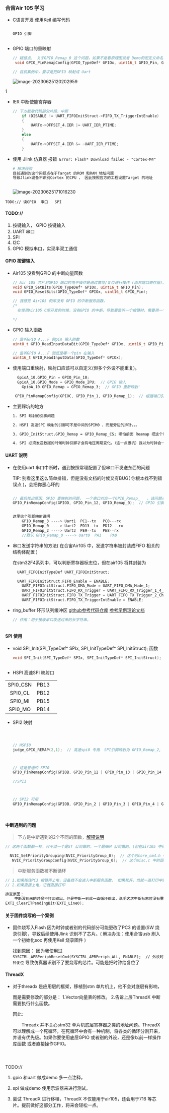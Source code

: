 ### 合宙Air 105 学习

- C语言开发 使用Keil 编写代码

  ```c 
  
  GPIO 引脚 
  
  
  
  ```

  





- GPIO 端口的重映射

  ```c
  // 疑惑点， 关于GPIO_Remap_0 这个问题，如果不是看原理图或者 Demo的宏定义命名，根本不知道它映射的什么端口
   void GPIO_PinRemapConfig(GPIO_TypeDef* GPIOx, uint16_t GPIO_Pin, GPIO_RemapTypeDef GPIO_Remap){} // 端口映射 map 映射对象为GPIO_Remap_0、1、2、3
  
  // 目前案例中，要求是把GPIO 映射成 Uart  
  
  
  ```

  

  ![image-20230625120202959](https://raw.githubusercontent.com/MR-liao-955/Notes/main/img/image-20230625120202959.png)

1



- IER 中断使能寄存器

  ```c
  // 下方截取代码部分片段，中断
      if (DISABLE != UART_FIFOInitStruct->FIFO_TX_TriggerIntEnable)
      {
          UARTx->OFFSET_4.IER |= UART_IER_PTIME;    
      }
      else
      {
          UARTx->OFFSET_4.IER &= ~UART_IER_PTIME;    
      }
  
  ```

  





- 使用 Jlink 仿真器 报错` Error: Flash* Download failed - "Cortex-M4"`

  ```bash
  # 解决经验 
  目前遇到的这个问题点在于Target 的ROM 和RAM 地址问题
  导致Jlink设备不识别Cortex 的CPU ， 因此按照官方的工程设置Target 的地址
  
  
  
  ```

  ![image-20230625171016230](https://raw.githubusercontent.com/MR-liao-955/Notes/main/img/image-20230625171016230.png)



`TODO:// 读GPIO  串口   SPI `

#### TODO://

1. 按键输入， GPIO 按键输入
2. UART 串口
3. SPI 
4. I2C
5. GPIO 模拟串口，实现半双工通信







#### GPIO 按键输入

- Air105 没看到GPIO 的中断向量函数

  ```c
  // Air 105 芯片对GPIO 端口的电平操作是通过置位/复位进行操作 (而非端口寄存器)。
  void GPIO_SetBits(GPIO_TypeDef* GPIOx, uint16_t GPIO_Pin);
  void GPIO_ResetBits(GPIO_TypeDef* GPIOx, uint16_t GPIO_Pin);
  
  // 我感觉 Air105 的库没有 GPIO 的中断服务函数。
  /*
  	在使用Air105 C库开发的时候，没有GPIO 的中断，导致要监听一个按键时，需要用一个循环不断扫描它。
  
  */
  
  
  ```



- GPIO 输入函数

  ```c
  // 监听GPIO A...F 的pin 输入的数
  uint8_t GPIO_ReadInputDataBit(GPIO_TypeDef* GPIOx, uint16_t GPIO_Pin); 
  
  // 监听GPIO A...F 到底是哪一个pin 在输入
  uint16_t GPIO_ReadInputData(GPIO_TypeDef* GPIOx);
  
  ```




- 使用端口重映射，映射口应该可以自定义(但多个外设不能重复)。

  ```C
  	GpioA_10.GPIO_Pin = GPIO_Pin_10; 
  	GpioA_10.GPIO_Mode = GPIO_Mode_IPU;  // GPIO 输入
      GpioA_10.GPIO_Remap = GPIO_Remap_3;  // GPIO 重新映射'
  
   GPIO_PinRemapConfig(GPIOC, GPIO_Pin_1, GPIO_Remap_1);  // 根据端口引脚来映射成uart 端口
  ```
  



- 主要踩坑的地方

  ```bash
  1. SPI 映射的引脚问题
  
  2. HSPI 高速SPI 映射的引脚可不是中间的SPIM0 ，而是旁边的排针。。。
  
  3. GPIO_InitStruct.GPIO_Remap = GPIO_Remap_CS; 哪怕前面 Reamap 把这个引脚重映射了之后，这个函数也不能少，emmm 因为我前面结构体没用官方函数初始化
  
  4. SPI 必须发送数据的时候时钟引脚才会有电压周期变化。（这一点很坑）我以为时钟会一直变化，结果不发数据他就不动。。。
  
  
  ```

  

#### UART 说明

- 在使用uart 串口中断时，遇到按照常理配置了但串口不发送东西的问题

  TIP: 别看这里这么简单排错，但是没有文档的时候又有BUG( 你根本找不到错误点 )，会把你恶心坏的
  
  ```c
  
  // 最后找出原因，GPIO 重映射的问题， 一个串口对应一个GPIO_Remap_   ，该问题点官方文档并未说明，且未说明Remap 应该映射的引脚。 最后还是自己试出来的。
  GPIO_PinRemapConfig(GPIOD, GPIO_Pin_12, GPIO_Remap_0);  // GPIO 引脚的映射
  
  
  这里给个引脚映射说明
      GPIO_Remap_3 ----> Uart1  PC1--tx   PC0---rx
      GPIO_Remap_0 ----> Uart2  PD13--tx  PD12---rx
      GPIO_Remap_2 ----> Uart3  PE9--tx   PE8--rx
      //默认 GPIO_Remap_0 ----> Uart0  PA1    PA0
  
  ```
  
- 串口发送字符串的方法( 在合宙Air105 中，发送字符串被封装成FIFO 相关的结构体配置 )

  在stm32F4系列中，可以判断寄存器标志位，但在air105 将其封装为

  ```c
   	UART_FIFOInitTypeDef UART_FIFOInitStruct;
  
   	UART_FIFOInitStruct.FIFO_Enable = ENABLE;
      UART_FIFOInitStruct.FIFO_DMA_Mode = UART_FIFO_DMA_Mode_1;
      UART_FIFOInitStruct.FIFO_RX_Trigger = UART_FIFO_RX_Trigger_1_4_Full;
      UART_FIFOInitStruct.FIFO_TX_Trigger = UART_FIFO_TX_Trigger_2_Chars;
      UART_FIFOInitStruct.FIFO_TX_TriggerIntEnable = ENABLE;
  
  ```

- ring_buffer 环形队列缓冲区 [github参考代码仓库](https://github.com/netube99/RingBuffer)  [参考示例理论文档](https://zhuanlan.zhihu.com/p/422465429)

  ```c
  // 作用：用于接收串口发送过来的长字符串，
  
  
  
  ```

  





#### SPI 使用

- void SPI_Init(SPI_TypeDef* SPIx, SPI_InitTypeDef* SPI_InitStruct); 函数

  ```c
  void SPI_Init(SPI_TypeDef* SPIx, SPI_InitTypeDef* SPI_InitStruct);
  
  
  
  ```





- HSPI 高速SPI 映射口

|          |      |      |
| :------: | :--: | ---- |
| SPI0_CSN | PB13 |      |
| SPI0_CL  | PB12 |      |
| SPI0_MI  | PB15 |      |
| SPI0_MO  | PB14 |      |



- SPI2 映射

  ```c
  
  
  
  // HSPI0 
  judge_GPIO_REMAP(2,1);  // 高速spi0 专用  SPI引脚映射为 GPIO_Remap_2, CS片选引脚映射为1
  
  
  
  // 这是普通的 SPI0
  GPIO_PinRemapConfig(GPIOB, GPIO_Pin_12 | GPIO_Pin_13 | GPIO_Pin_14 | GPIO_Pin_15, GPIO_Remap_0); 
  
  //SPI1
  
  
  
  // SPI2 可用
  GPIO_PinRemapConfig(GPIOB, GPIO_Pin_2 | GPIO_Pin_3 | GPIO_Pin_4 | GPIO_Pin_5, GPIO_Remap_0);
  
  
  
  
  ```

  

     




#### 中断遇到的问题

> 下方是中断遇到的2个不同的函数，[解释说明](https://github.com/bangkr/ELink407/blob/master/docs/1-chapter11-NVIC.markdown)

```c
// 这两个函数都一样，只不过一个是ST 公司做的，一个是ARM 公司做的。(但在air105 中得使用ST 公司的，也就是core_cm4.h 中的函数 )

  NVIC_SetPriorityGrouping(NVIC_PriorityGroup_0);  // 这个时core_cm4.h 中的函数  设置中断优先级分组方式
   NVIC_PriorityGroupConfig(NVIC_PriorityGroup_0);  // 这个misc.c 中的函数  设置中断优先级分组
```



> 中断服务函数被不断循环

```c
// 1.如果按住PC3 按键再上电，设备就不会进入中断服务函数， 如果松开，他就一直打印中断服务函数的东西。
// 2.如果直接上电，它就直接打印

排查原因：
    中断没到来的时候不打印输出，但是中断一到就一直循环输出，说明这次中断标志位没有重置，导致系统以为下次中断也到了。因此要在中断服务函数中添加如下的清除函数。
EXTI_ClearITPendingBit(EXTI_Line0);

```





#### 关于固件烧写的一个案例

- 固件烧写入Flash 因为时钟或者别的代码部分可能更改了PC3 的设置(SW 烧录引脚)，导致后续使用Jlink 识别不了芯片。( 解决办法：使用合宙usb 刷入一个初始化soc 再使用Keil 烧录固件 )

  找到原因： 因为我使用过`SYSCTRL_APBPeriphResetCmd(SYSCTRL_APBPeriph_ALL, ENABLE);  // 外设时钟复位`  导致仿真器识别不了要烧写的芯片。可能是把时钟给复位了



#### ThreadX 

- 对于threadx 是应用层的框架，移植到stm 单片机上，他不会对底层有影响，

  而是需要修改的部分是：
  	1.Vector向量表的修改。
  	2.告诉上层ThreadX 中断需要执行什么函数。

  因此: 

  &emsp;&emsp;Threadx 并不关心stm32 单片机底层寄存器之类的地址问题。ThreadX 可以理解成一个死循环，在死循环中会有一种机制，将各类的循环分割开来，并设有优先级。如果你要使用底层GPIO 或者别的外设，还是像以前一样操作库函数 或者直接操作GPIO。



```bash




```







TODO:// 

1. gpio 和uart 做成demo 多一点注释，

2. spi 做成demo 使用示波器来进行测试。
3. 尝试 ThreadX 进行移植，ThreadX 不仅能用于air105，还会用于716 等芯片。提前做好这部分工作，将来会轻松一点。
































